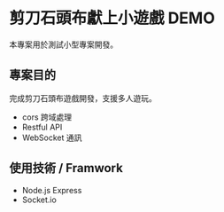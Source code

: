 # 剪刀石頭布獻上小遊戲 DEMO
本專案用於測試小型專案開發。

## 專案目的
完成剪刀石頭布遊戲開發，支援多人遊玩。
* cors 跨域處理
* Restful API 
* WebSocket 通訊

## 使用技術 / Framwork
* Node.js Express
* Socket.io


